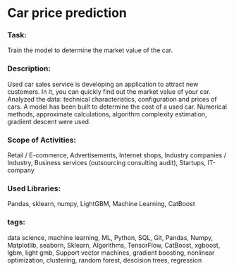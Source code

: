 # Car price prediction

### Task:
Train the model to determine the market value of the car.

### Description:
Used car sales service is developing an application to attract new customers. In it, you can quickly find out the market value of your car. Analyzed the data: technical characteristics, configuration and prices of cars. A model has been built to determine the cost of a used car. Numerical methods, approximate calculations, algorithm complexity estimation, gradient descent were used.

### Scope of Activities:
Retail / E-commerce, Advertisements, Internet shops, Industry companies / Industry, Business services (outsourcing consulting audit), Startups, IT-company

### Used Libraries:
Pandas, sklearn, numpy, LightGBM, Machine Learning, CatBoost

### tags:
data science, machine learning, ML, Python, SQL, Git, Pandas, Numpy, Matplotlib, seaborn, Sklearn,  Algorithms, TensorFlow, CatBoost, xgboost, lgbm, light gmb, Support vector machines, gradient boosting, nonlinear optimization, clustering, random forest, descision trees, regression